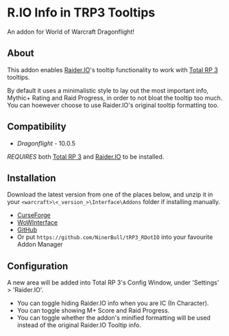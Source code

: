 # R.IO Info in TRP3 Tooltips
An addon for World of Warcraft Dragonflight!

## About
This addon enables [Raider.IO](https://github.com/RaiderIO/raiderio-addon)'s tooltip functionality to work with [Total RP 3](https://github.com/Total-RP/Total-RP-3) tooltips.

By default it uses a minimalistic style to lay out the most important info, Mythic+ Rating and Raid Progress, in order to not bloat the tooltip too much. You can hoewever choose to use Raider.IO's original tooltip formatting too.

## Compatibility
* *Dragonflight* - 10.0.5

*REQUIRES* both [Total RP 3](https://github.com/Total-RP/Total-RP-3) and [Raider.IO](https://github.com/RaiderIO/raiderio-addon) to be installed.


## Installation
Download the latest version from one of the places below, and unzip it in your `<warcraft>\<_version_>\Interface\Addons` folder if installing manually.

* [CurseForge](https://www.curseforge.com/wow/addons/raider-io-total-rp-3-tooltips)
* [WoWInterface](https://www.wowinterface.com/downloads/info25708-R.IOInfoinTRP3Tooltips.html)
* [GitHub](/NinerBull/tRP3_RDotIO/releases/latest)
* Or put `https://github.com/NinerBull/tRP3_RDotIO` into your favourite Addon Manager


## Configuration
A new area will be added into Total RP 3's Config Window, under 'Settings' > 'Raider.IO'.

* You can toggle hiding Raider.IO info when you are IC (In Character).
* You can toggle showing M+ Score and Raid Progress.
* You can toggle whether the addon's minified formatting will be used instead of the original Raider.IO Tooltip info.
